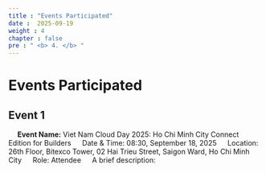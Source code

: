 ```yaml
---
title : "Events Participated"
date :  2025-09-19
weight : 4
chapter : false
pre : " <b> 4. </b> "
---
```


# Events Participated

## Event 1
&emsp; **Event Name:** Viet Nam Cloud Day 2025: Ho Chi Minh City Connect Edition for Builders
&emsp; Date & Time: 08:30, September 18, 2025
&emsp; Location: 26th Floor, Bitexco Tower, 02 Hai Trieu Street, Saigon Ward, Ho Chi Minh City
&emsp; Role: Attendee
&emsp; A brief description: